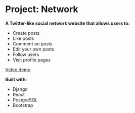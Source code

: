 # Project: Network

**A Twitter-like social network website that allows users to:**

* Create posts
* Like posts
* Comment on posts
* Edit your own posts
* Follow users
* Visit profile pages

[Video demo](https://youtu.be/j2QNhFh04v0)

**Built with:**

* Django
* React
* PostgreSQL
* Bootstrap
